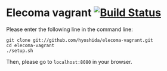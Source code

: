 Elecoma vagrant  [![Build Status](https://secure.travis-ci.org/hyoshida/elecoma-vagrant.png)](https://travis-ci.org/hyoshida/elecoma-vagrant)
===============

Please enter the following line in the command line:

    git clone git://github.com/hyoshida/elecoma-vagrant.git
    cd elecoma-vagrant
    ./setup.sh

Then, please go to ``localhost:8080`` in your browser.

